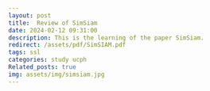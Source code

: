 ```yaml
---
layout: post
title:  Review of SimSiam
date: 2024-02-12 09:31:00
description: This is the learning of the paper SimSiam.
redirect: /assets/pdf/SimSIAM.pdf
tags: ssl
categories: study ucph
Related_posts: true
img: assets/img/simsiam.jpg
---
```

